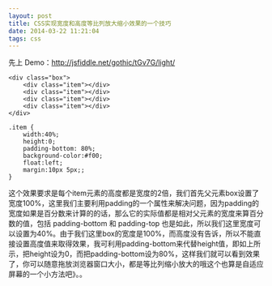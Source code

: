 ```yaml
---
layout: post
title: CSS实现宽度和高度等比列放大缩小效果的一个技巧
date: 2014-03-22 11:21:04
tags: css
---
```


先上 Demo：http://jsfiddle.net/gothic/tGv7G/light/

```
<div class="box">
    <div class="item"></div>
    <div class="item"></div>
    <div class="item"></div>
    <div class="item"></div>
</div>
```

```
.item {
    width:40%;
    height:0;
    padding-bottom: 80%;
    background-color:#f00;
    float:left;
    margin:10px 5px;;
}
```

这个效果要求是每个item元素的高度都是宽度的2倍，我们首先父元素box设置了宽度100%，这里我们主要利用padding的一个属性来解决问题，因为padding的宽度如果是百分数来计算的的话，那么它的实际值都是相对父元素的宽度来算百分数的值，包括 padding-bottom 和 padding-top 也是如此，所以我们这里宽度可以设置为40%。由于我们这里box的宽度是100%，而高度没有告诉，所以不能直接设置高度值来取得效果，我可利用padding-bottom来代替height值，即如上所示，把height设为0，而把padding-bottom设为80%，这样我们就可以看到效果了，你可以随意拖放浏览器窗口大小，都是等比列缩小放大的哦这个也算是自适应屏幕的一个小方法吧》。。



